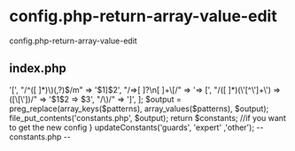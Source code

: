 # config.php-return-array-value-edit
config.php-return-array-value-edit


index.php
--
<?php

function updateConstants($primary_key, $secondary_key, $value) {
    $constants = include('constants.php');
    $constants[$primary_key][$secondary_key] = $value;
    $output = '<?php return ' . var_export($constants, true) . ';';
    $patterns = [
        "/array \(/" => '[',
        "/^([ ]*)\)(,?)$/m" => '$1]$2',
        "/=>[ ]?\n[ ]+\[/" => '=> [',
        "/([ ]*)(\'[^\']+\') => ([\[\'])/" => '$1$2 => $3',
        "/\)/" => ']',
    ];
    $output = preg_replace(array_keys($patterns), array_values($patterns), $output);
    file_put_contents('constants.php', $output);
    return $constants; //if you want to get the new config
}
updateConstants('guards', 'expert' ,'other');
--
constants.php
--

